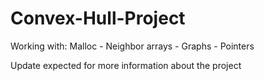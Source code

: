 # Convex-Hull-Project

Working with: Malloc - Neighbor arrays - Graphs - Pointers


Update expected for more information about the project
